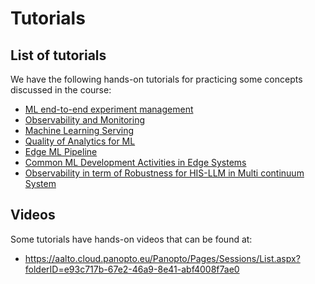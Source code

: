 # Tutorials

## List of tutorials
We have the following hands-on tutorials for practicing some concepts discussed in the course:

* [ML end-to-end experiment management](./MLProjectManagement/)
* [Observability and Monitoring](./PerformanceMonitoring)
* [Machine Learning Serving](./MLServing)
* [Quality of Analytics for ML](./qoa4ml)
* [Edge ML Pipeline](./edgemodelop)
* [Common ML Development Activities in Edge Systems](./edgemlcommons)
* [Observability in term of Robustness for HIS-LLM in Multi continuum System](./r4hisllm)

## Videos
Some tutorials have hands-on videos that can be found at:
* https://aalto.cloud.panopto.eu/Panopto/Pages/Sessions/List.aspx?folderID=e93c717b-67e2-46a9-8e41-abf4008f7ae0

